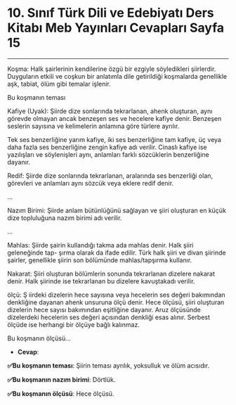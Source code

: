 # 10. Sınıf Türk Dili ve Edebiyatı Ders Kitabı Meb Yayınları Cevapları Sayfa 15

---

Koşma: Halk şairlerinin kendilerine özgü bir ezgiyle söyledikleri şiirlerdir. Duyguların etkili ve coşkun bir anlatımla dile getirildiği koşmalarda genellikle aşk, tabiat, ölüm gibi temalar işlenir.

 Bu koşmanın teması

Kafiye (Uyak): Şiirde dize sonlarında tekrarlanan, ahenk oluşturan, aynı görevde olmayan ancak benzeşen ses ve hecelere kafiye denir. Benzeşen seslerin sayısına ve kelimelerin anlamına göre türlere ayrılır.

 Tek ses benzerliğine yarım kafiye, iki ses benzerliğine tam kafiye, üç veya daha fazla ses benzerliğine zengin kafiye adı verilir. Cinaslı kafiye ise yazılışları ve söylenişleri aynı, anlamları farklı sözcüklerin benzerliğine dayanır.

Redif: Şiirde dize sonlarında tekrarlanan, aralarında ses benzerliği olan, görevleri ve anlamları aynı sözcük veya eklere redif denir.

 …

 Nazım Birimi: Şiirde anlam bütünlüğünü sağlayan ve şiiri oluşturan en küçük dize topluluğuna nazım birimi adı verilir.

 …

 Mahlas: Şiirde şairin kullandığı takma ada mahlas denir. Halk şiiri geleneğinde tap- şırma olarak da ifade edilir. Türk halk şiiri ve divan şiirinde şairler, genellikle şiirin son bölümünde mahlas/tapşırma kullanır.

 Nakarat: Şiiri oluşturan bölümlerin sonunda tekrarlanan dizelere nakarat denir. Halk şiirinde ise tekrarlanan bu dizelere kavuştakadı verilir.

ölçü: Ş iirdeki dizelerin hece sayısına veya hecelerin ses değeri bakımından denkliğine dayanan ahenk unsuruna ölçü denir. Hece ölçüsü, şiiri oluşturan dizelerin hece sayısı bakımından eşitliğine dayanır. Aruz ölçüsünde dizelerdeki hecelerin ses değeri açısından denkliği esas alınır. Serbest ölçüde ise herhangi bir ölçüye bağlı kalınmaz.

Bu koşmanın ölçüsü…

-   **Cevap**:

**✅Bu koşmanın teması**: Şiirin teması ayrılık, yoksulluk ve ölüm acısıdır.

**✅Bu koşmanın nazım birimi**: Dörtlük.

**✅Bu koşmanın ölçüsü**: Hece ölçüsü.